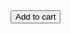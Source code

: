 <!DOCTYPE html>
<html lang="{{ page.lang | default: site.lang | default: "en" }}">
  <meta http-equiv="Content-Type" content="application/json; charset=utf-8">
  <body>
    <subheader>
    </subheader>
    <main class="main">
      <div class="products">
        <button class="snipcart-add-item"
          data-item-id="1"
          data-item-price="1"
          data-item-file-guid="ff4eef2b-8c2b-4481-8886-fe2fd7df69e4"
          data-item-description="High-quality replica of The Starry Night by the Dutch post-impressionist painter Vincent van Gogh."
          data-item-image="/assets/images/starry-night.jpg"
          data-item-name="Document">
          Add to cart
        </button>
      </div>
    </main>
  </body>
  <link rel="stylesheet" href="/assets/styles.css" />
  <link rel="stylesheet" href="https://cdn.snipcart.com/themes/v3.2.2/default/snipcart.css" />
  <script async src="https://cdn.snipcart.com/themes/v3.2.2/default/snipcart.js"></script>
  <div id="snipcart" data-api-key="ZjgyNjkwMDAtNGM3MS00ODA5LTgyNjEtMDA4YzVjY2E3MGJmNjM3NzM1OTQ4Mzk2Nzg5Nzkx" hidden></div>
</html>
